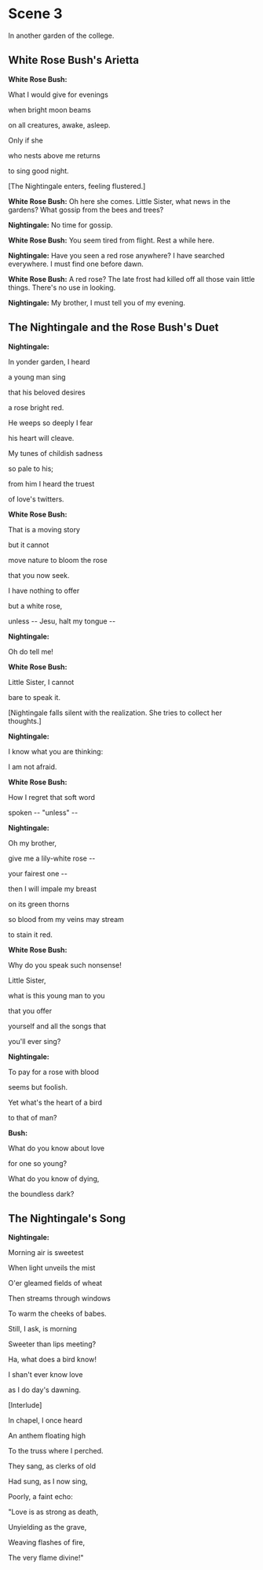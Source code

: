 # Scene 3

In another garden of the college.

## White Rose Bush's Arietta

**White Rose Bush:**

What I would give for evenings 

when bright moon beams 

on all creatures, awake, asleep.

Only if she

who nests above me returns

to sing good night. 

[The Nightingale enters, feeling flustered.]

**White Rose Bush:** Oh here she comes. Little Sister, what news in the gardens? What gossip from the bees and trees?

**Nightingale:** No time for gossip. 

**White Rose Bush:** You seem tired from flight. Rest a while here.

**Nightingale:** Have you seen a red rose anywhere? I have searched everywhere. I must find one before dawn.

**White Rose Bush:** A red rose? The late frost had killed off all those vain little things. There's no use in looking. 

**Nightingale:** My brother, I must tell you of my evening.

## The Nightingale and the Rose Bush's Duet

**Nightingale:**

In yonder garden, I heard

a young man sing

that his beloved desires

a rose bright red.

He weeps so deeply I fear

his heart will cleave.

My tunes of childish sadness

so pale to his;

from him I heard the truest 

of love's twitters.

**White Rose Bush:**

That is a moving story

but it cannot 

move nature to bloom the rose

that you now seek.

I have nothing to offer

but a white rose,

unless -- Jesu, halt my tongue --

**Nightingale:**

Oh do tell me!

**White Rose Bush:**

Little Sister, I cannot

bare to speak it.

[Nightingale falls silent with the realization. She tries to collect her thoughts.]

**Nightingale:**

I know what you are thinking:

I am not afraid.

**White Rose Bush:**

How I regret that soft word

spoken -- "unless" --

**Nightingale:**

Oh my brother,

give me a lily-white rose --

your fairest one --

then I will impale my breast

on its green thorns

so blood from my veins may stream

to stain it red. 

**White Rose Bush:**

Why do you speak such nonsense!

Little Sister,

what is this young man to you 

that you offer

yourself and all the songs that

you'll ever sing?

**Nightingale:**

To pay for a rose with blood

seems but foolish.

Yet what's the heart of a bird

to that of man?

**Bush:**

What do you know about love

for one so young?

What do you know of dying,

the boundless dark?

## The Nightingale's Song

**Nightingale:**

Morning air is sweetest

When light unveils the mist

O'er gleamed fields of wheat

Then streams through windows

To warm the cheeks of babes.

Still, I ask, is morning

Sweeter than lips meeting?

Ha, what does a bird know!

I shan't ever know love

as I do day's dawning.

[Interlude]

In chapel, I once heard

An anthem floating high

To the truss where I perched.

They sang, as clerks of old

Had sung, as I now sing,

Poorly, a faint echo:

"Love is as strong as death,

Unyielding as the grave,

Weaving flashes of fire,

The very flame divine!"
